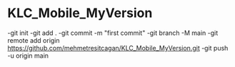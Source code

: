 # KLC_Mobile_MyVersion

-git init
-git add .
-git commit -m "first commit"
-git branch -M main
-git remote add origin https://github.com/mehmetresitcagan/KLC_Mobile_MyVersion.git
-git push -u origin main
